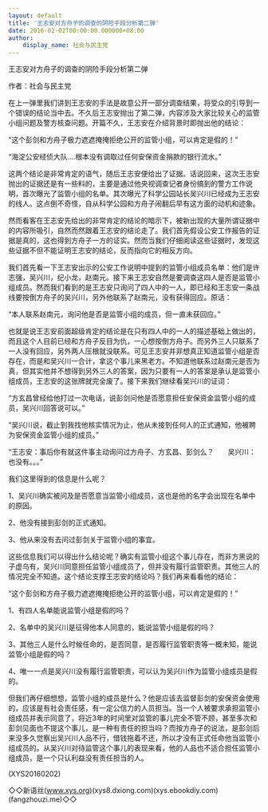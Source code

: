 ```yaml
---
layout: default
title: '王志安对方舟子的调查的阴险手段分析第二弹'
date: 2016-02-02T00:00:00.000000+08:00
author:
    display_name: 社会与民主党
---
```


王志安对方舟子的调查的阴险手段分析第二弹

作者：社会与民主党

在上一弹里我们讲到王志安的手法是故意公开一部分调查结果，将受众的引导到一个错误的结论当中去。不久后王志安抛出了第二弹，内容涉及大家比较关心的监管小组问题及警方核查问题。开篇不久，王志安在介绍背景时即抛出他的结论：

“这个彭剑和方舟子极力遮遮掩掩拒绝公开的监管小组，可以肯定是假的！”

“海淀公安经侦大队….根本没有调取过任何安保资金捐款的银行流水。”

这两个结论是非常肯定的语气，随后王志安便给出了证据。话说回来，这次王志安抛出的证据还是有一些料的，主要是通过他央视调查记者身份搞到的警方工作说明，首次曝光了监管小组的名单。其次曝光了科学公园站长吴兴川已经成为王志安的线人。这点倒不奇怪，自从科学公园和方舟子闹翻后早有这方面的动机和迹象。

然而看客在王志安先给出的非常肯定的结论的暗示下，被新出现的大量所谓证据中的内容所吸引，自然而然跟着王志安的结论走了。我们首先假设公安工作报告的证据是真的，这也得到方舟子一方的证实。然而当我们仔细阅读这些证据时，发现这些证据不但不能证明王志安的结论，反而指向它的相反方向。

我们首先看一下王志安出示的公安工作说明中提到的监管小组成员名单：他们是许志强，吴兴川，纪小龙，赵南元。接下来王志安自然是要调查这四人是否是监管小组成员。然而我们看到的是王志安只询问了四人中的一人，即已经和王志安一条战线要按倒方舟子的吴兴川，另外他联系了赵南元，没有获得回应。原话：

“本人联系赵南元，询问他是否是监管小组的成员，但一直未获回应。”

也就是说王志安前面超级肯定的结论是在只有四人中的一人的描述基础上做出的，而且这个人目前已经和方舟子反目为仇，一心想按倒方舟子。而另外三人只联系了一人没有回应，另外两人压根就没联系。可见王志安并非想真正知道监管小组是否存在，而是和吴兴川一合计，拿这个事儿来黑老方。不知道他联系过赵南元是否为真，但其实他并不想得到另外三人的答案，因为只要有一人的答案是承认是监管小组成员，王志安的这张牌就完全废了。接下来我们继续看吴兴川的证词：

“方玄昌曾经给他打过一次电话，说彭剑问他是否愿意担任安保资金监管小组的成员，吴兴川回答说可以。”

“吴兴川说，截止到我找他核实情况为止，他从未接到任何人的正式通知，他被聘为安保资金监管小组的成员。”

“王志安：事后你有就这件事主动询问过方舟子、方玄昌、彭剑么？　　吴兴川：也没有。。。”

我们这里得到的信息是什么呢？

1、吴兴川确实被问及是否愿意当监管小组成员，这也是他的名字会出现在名单中的原因。

2、他没有接到彭剑的正式通知。

3、他从来没有去问过彭剑关于监管小组的事宜。

这些信息我们可以得出什么结论呢？确实有监管小组这个事儿存在，而非方黑说的子虚乌有，吴兴川同意担任监管小组成员了，但并没有履行监管职责。其他三人的情况完全不知道。这个结论支撑王志安的结论吗？我们再来看看他的结论：

“这个彭剑和方舟子极力遮遮掩掩拒绝公开的监管小组，可以肯定是假的！”

1、有四人名单能说监管小组是假的吗？

2、名单中的吴兴川是征得他本人同意的，能说监管小组是假的吗？

3、其他三人是什么时候任命的，是否同意，是否履行监管职责等一概未知，能说监管小组是假的吗？

4、唯一一点是吴兴川没有履行监管职责，可以认为吴兴川作为监管小组成员是假的。

但我们再仔细想想，监管小组的成员是什么？他是应该去监督彭剑的安保资金使用的，应该是有社会责任感，有一定公信力的人员担当。当一个人被要求承担监管小组成员并表示同意了，将近3年的时间里对监管的事儿完全不管不顾，甚至多次和彭剑见面也不提这个事儿，是一种有责任的担当吗？而按方舟子的说法，是彭剑后来没多久觉察出吴兴川人品不行，借钱拖着不还，所以才没有正式任命他当监管小组成员的。从吴兴川对待监管这个事儿的表现来看，他的人品也不适合担任监管小组成员，是一个只认利益没有责任担当的人。

(XYS20160202)

◇◇新语丝(www.xys.org)(xys8.dxiong.com)(xys.ebookdiy.com)(fangzhouzi.me)◇◇

